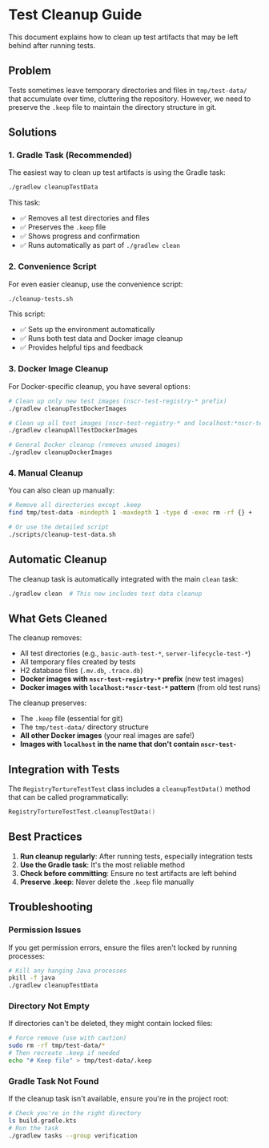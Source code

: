 # Test Cleanup Guide

This document explains how to clean up test artifacts that may be left behind after running tests.

## Problem

Tests sometimes leave temporary directories and files in `tmp/test-data/` that accumulate over time, cluttering the repository. However, we need to preserve the `.keep` file to maintain the directory structure in git.

## Solutions

### 1. Gradle Task (Recommended)

The easiest way to clean up test artifacts is using the Gradle task:

```bash
./gradlew cleanupTestData
```

This task:
- ✅ Removes all test directories and files
- ✅ Preserves the `.keep` file
- ✅ Shows progress and confirmation
- ✅ Runs automatically as part of `./gradlew clean`

### 2. Convenience Script

For even easier cleanup, use the convenience script:

```bash
./cleanup-tests.sh
```

This script:
- ✅ Sets up the environment automatically
- ✅ Runs both test data and Docker image cleanup
- ✅ Provides helpful tips and feedback

### 3. Docker Image Cleanup

For Docker-specific cleanup, you have several options:

```bash
# Clean up only new test images (nscr-test-registry-* prefix)
./gradlew cleanupTestDockerImages

# Clean up all test images (nscr-test-registry-* and localhost:*nscr-test-* from old runs)
./gradlew cleanupAllTestDockerImages

# General Docker cleanup (removes unused images)
./gradlew cleanupDockerImages
```

### 4. Manual Cleanup

You can also clean up manually:

```bash
# Remove all directories except .keep
find tmp/test-data -mindepth 1 -maxdepth 1 -type d -exec rm -rf {} +

# Or use the detailed script
./scripts/cleanup-test-data.sh
```

## Automatic Cleanup

The cleanup task is automatically integrated with the main `clean` task:

```bash
./gradlew clean  # This now includes test data cleanup
```

## What Gets Cleaned

The cleanup removes:
- All test directories (e.g., `basic-auth-test-*`, `server-lifecycle-test-*`)
- All temporary files created by tests
- H2 database files (`.mv.db`, `.trace.db`)
- **Docker images with `nscr-test-registry-*` prefix** (new test images)
- **Docker images with `localhost:*nscr-test-*` pattern** (from old test runs)

The cleanup preserves:
- The `.keep` file (essential for git)
- The `tmp/test-data/` directory structure
- **All other Docker images** (your real images are safe!)
- **Images with `localhost` in the name that don't contain `nscr-test-`**

## Integration with Tests

The `RegistryTortureTestTest` class includes a `cleanupTestData()` method that can be called programmatically:

```kotlin
RegistryTortureTestTest.cleanupTestData()
```

## Best Practices

1. **Run cleanup regularly**: After running tests, especially integration tests
2. **Use the Gradle task**: It's the most reliable method
3. **Check before committing**: Ensure no test artifacts are left behind
4. **Preserve .keep**: Never delete the `.keep` file manually

## Troubleshooting

### Permission Issues
If you get permission errors, ensure the files aren't locked by running processes:
```bash
# Kill any hanging Java processes
pkill -f java
./gradlew cleanupTestData
```

### Directory Not Empty
If directories can't be deleted, they might contain locked files:
```bash
# Force remove (use with caution)
sudo rm -rf tmp/test-data/*
# Then recreate .keep if needed
echo "# Keep file" > tmp/test-data/.keep
```

### Gradle Task Not Found
If the cleanup task isn't available, ensure you're in the project root:
```bash
# Check you're in the right directory
ls build.gradle.kts
# Run the task
./gradlew tasks --group verification
```
